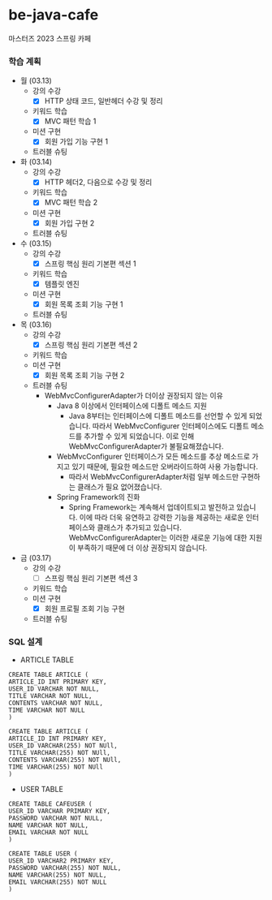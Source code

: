 # be-java-cafe
마스터즈 2023 스프링 카페

### 학습 계획
* 월 (03.13)
  * 강의 수강
    * [x] HTTP 상태 코드, 일반헤더 수강 및 정리
  * 키워드 학습
    * [x] MVC 패턴 학습 1
  * 미션 구현
    * [x] 회원 가입 기능 구현 1
  * 트러블 슈팅
* 화 (03.14)
  * 강의 수강
    * [x] HTTP 헤더2, 다음으로 수강 및 정리
  * 키워드 학습
    * [x] MVC 패턴 학습 2
  * 미션 구현
    * [x] 회원 가입 구현 2
  * 트러블 슈팅
* 수 (03.15)
  * 강의 수강
    * [x] 스프링 핵심 원리 기본편 섹션 1
  * 키워드 학습
    * [x] 템플릿 엔진
  * 미션 구현
    * [x] 회원 목록 조회 기능 구현 1
  * 트러블 슈팅
* 목 (03.16)
  * 강의 수강
    * [x] 스프링 핵심 원리 기본편 섹션 2
  * 키워드 학습
  * 미션 구현
    * [x] 회원 목록 조회 기능 구현 2
  * 트러블 슈팅
    * WebMvcConfigurerAdapter가 더이상 권장되지 않는 이유
      * Java 8 이상에서 인터페이스에 디폴트 메소드 지원
        * Java 8부터는 인터페이스에 디폴트 메소드를 선언할 수 있게 되었습니다. 따라서 WebMvcConfigurer 인터페이스에도 디폴트 메소드를 추가할 수 있게 되었습니다. 이로 인해 WebMvcConfigurerAdapter가 불필요해졌습니다. 
      * WebMvcConfigurer 인터페이스가 모든 메소드를 추상 메소드로 가지고 있기 때문에, 필요한 메소드만 오버라이드하여 사용 가능합니다. 
        * 따라서 WebMvcConfigurerAdapter처럼 일부 메소드만 구현하는 클래스가 필요 없어졌습니다. 
      * Spring Framework의 진화
        * Spring Framework는 계속해서 업데이트되고 발전하고 있습니다. 이에 따라 더욱 유연하고 강력한 기능을 제공하는 새로운 인터페이스와 클래스가 추가되고 있습니다. WebMvcConfigurerAdapter는 이러한 새로운 기능에 대한 지원이 부족하기 때문에 더 이상 권장되지 않습니다.
* 금 (03.17)
  * 강의 수강
    * [ ] 스프링 핵심 원리 기본편 섹션 3
  * 키워드 학습
  * 미션 구현
    * [x] 회원 프로필 조회 기능 구현
  * 트러블 슈팅


### SQL 설계

* ARTICLE TABLE
```h2
CREATE TABLE ARTICLE (
ARTICLE_ID INT PRIMARY KEY,
USER_ID VARCHAR NOT NULL,
TITLE VARCHAR NOT NULL,
CONTENTS VARCHAR NOT NULL,
TIME VARCHAR NOT NULL
)
```

```mysql
CREATE TABLE ARTICLE (
ARTICLE_ID INT PRIMARY KEY,
USER_ID VARCHAR(255) NOT NUll,
TITLE VARCHAR(255) NOT NUll,
CONTENTS VARCHAR(255) NOT NUll,
TIME VARCHAR(255) NOT NUll
)
```

* USER TABLE
```h2
CREATE TABLE CAFEUSER (
USER_ID VARCHAR PRIMARY KEY,
PASSWORD VARCHAR NOT NULL,
NAME VARCHAR NOT NULL,
EMAIL VARCHAR NOT NULL
)
```

```mysql
CREATE TABLE USER (
USER_ID VARCHAR2 PRIMARY KEY,
PASSWORD VARCHAR(255) NOT NULL,
NAME VARCHAR(255) NOT NULL,
EMAIL VARCHAR(255) NOT NULL
)
```
